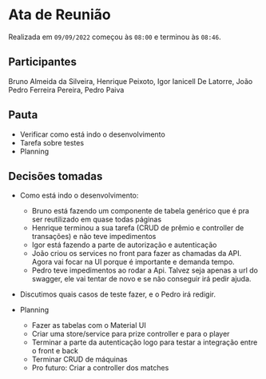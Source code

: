 <!-- o arquivo deve ser nomeado como ata-${data}.md, por exemplo, `ata-2022-07-01.md` -->

# Ata de Reunião

Realizada em `09/09/2022` começou às `08:00` e terminou às `08:46`.

## Participantes

Bruno Almeida da Silveira, Henrique Peixoto, Igor Ianicell De Latorre, João Pedro Ferreira Pereira, Pedro Paiva

## Pauta

- Verificar como está indo o desenvolvimento
- Tarefa sobre testes
- Planning

## Decisões tomadas

- Como está indo o desenvolvimento:

  - Bruno está fazendo um componente de tabela genérico que é pra ser reutilizado em quase todas páginas
  - Henrique terminou a sua tarefa (CRUD de prêmio e controller de transações) e não teve impedimentos
  - Igor está fazendo a parte de autorização e autenticação
  - João criou os services no front para fazer as chamadas da API. Agora vai focar na UI porque é importante e demanda tempo.
  - Pedro teve impedimentos ao rodar a Api. Talvez seja apenas a url do swagger, ele vai tentar de novo e se não conseguir irá pedir ajuda.

- Discutimos quais casos de teste fazer, e o Pedro irá redigir.

- Planning

  - Fazer as tabelas com o Material UI
  - Criar uma store/service para prize controller e para o player
  - Terminar a parte da autenticação logo para testar a integração entre o front e back
  - Terminar CRUD de máquinas
  - Pro futuro: Criar a controller dos matches
